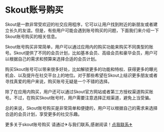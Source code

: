# Skout账号购买

Skout是一款非常受欢迎的社交应用程序，它可以让用户找到附近的新朋友或者建立长久的友谊。但是，有些用户可能会遇到账号购买的问题，下面我们来介绍一下Skout账号购买的相关信息。

Skout账号购买非常简单，用户可以通过应用内的购买功能来购买不同类型的账号。Skout提供了不同的会员计划，比如基本会员、高级会员和豪华会员，用户可以根据自己的需求和预算来选择合适的会员计划。

购买Skout账号可以带来很多好处，比如解锁更多的功能和特权、获得更多的曝光机会、以及提升在社交平台上的地位。对于那些希望在Skout上结识更多朋友或者寻找真爱的用户来说，购买账号无疑是一个不错的选择。

除了在应用内购买，用户还可以通过Skout官方网站或者第三方授权渠道购买账号。不过，在购买Skout账号时，用户需要注意选择正规渠道，避免上当受骗。

总的来说，Skout账号购买是非常简单和便捷的，用户可以根据自己的需求来选择合适的会员计划，享受更多的社交乐趣。

更多关于skout账号购买 请通过✈与我们联系,感谢阅读！[点我联系✈](https://news.G208.com)